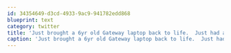 ```yaml
---
id: 34354649-d3cd-4933-9ac9-941782edd868
blueprint: text
category: twitter
title: 'Just brought a 6yr old Gateway laptop back to life.  Just had a clogged fan.'
caption: 'Just brought a 6yr old Gateway laptop back to life.  Just had a clogged fan.'
---
```

